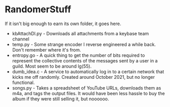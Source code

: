 # RandomerStuff

If it isn't big enough to earn its own folder, it goes here.

- kbAttachDl.py - Downloads all attachments from a keybase team channel
- temp.py - Some strange encoder I reverse engineered a while back. Don't remember where it's from.
- entropy.go - A quick thing to get the number of bits required to represent the collective contents of the messages sent by a user in a guild. Most seem to be around lg(55).
- dumb_idea.c - A service to automatically log in to a certain network that kicks me off randomly. Created around October 2021, but no longer functional.
- songs.py - Takes a spreadsheet of YouTube URLs, downloads them as m4a, and tags the output files. It would have been less hassle to buy the album if they were still selling it, but noooooo.